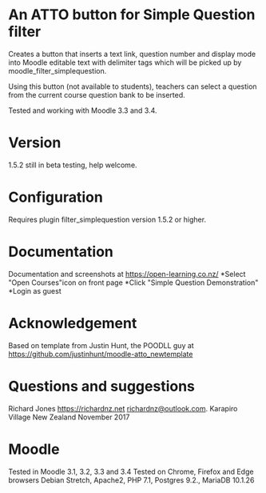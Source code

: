 An ATTO button for Simple Question filter
=========================================
Creates a button that inserts a text link, question number and display mode into 
Moodle editable text with delimiter tags which will be picked up by moodle_filter_simplequestion.

Using this button (not available to students), teachers can select a question from the
current course question bank to be inserted.

Tested and working with Moodle 3.3 and 3.4.

Version
=======
1.5.2 still in beta testing, help welcome.

Configuration
=============
Requires plugin filter_simplequestion version 1.5.2 or higher.

Documentation
=================
Documentation and screenshots at https://open-learning.co.nz/
*Select "Open Courses"icon on front page
*Click "Simple Question Demonstration"
*Login as guest

Acknowledgement
===============
Based on template from  Justin Hunt, the POODLL guy at  
https://github.com/justinhunt/moodle-atto_newtemplate

Questions and suggestions
=========================
Richard Jones https://richardnz.net richardnz@outlook.com.
Karapiro Village
New Zealand
November 2017

Moodle
======
Tested in Moodle 3.1, 3.2, 3.3 and 3.4
Tested on Chrome, Firefox and Edge browsers
Debian Stretch, Apache2, PHP 7.1, Postgres 9.2., MariaDB 10.1.26
